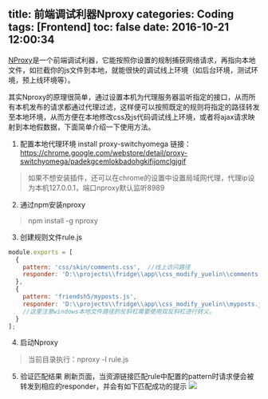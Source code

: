 title: 前端调试利器Nproxy
categories: Coding
tags: [Frontend]
toc: false
date: 2016-10-21 12:00:34
---

[NProxy](http://goddyzhao.me/nproxy/)是一个前端调试利器，它能按照你设置的规制捕获网络请求，再指向本地文件，如拦截你的js文件到本地，就能很快的调试线上环境（如后台环境，测试环境，预上线环境等）。<!--more-->

其实Nproxy的原理很简单，通过设置本机为代理服务器监听指定的接口，从而所有本机发布的请求都通过代理过滤，这样便可以按照既定的规则将指定的路径转发至本地环境，从而方便在本地修改css及js代码调试线上环境，或者将ajax请求映射到本地假数据，下面简单介绍一下使用方法。


1. 配置本地代理环境
install proxy-switchyomega
链接：https://chrome.google.com/webstore/detail/proxy-switchyomega/padekgcemlokbadohgkifijomclgjgif 
> 如果不想安装插件，还可以在chrome的设置中设置局域网代理，代理ip设为本机127.0.0.1，端口nproxy默认监听8989

2. 通过npm安装nproxy
> npm install -g nproxy

3. 创建规则文件rule.js
```js
module.exports = [
  {
    pattern: 'css/skin/comments.css',  //线上访问路径
    responder: 'D:\\projects\\fridge\\app\\css_modify_yuelin\\comments.css' //本地映射文件路径
  },
  {
    pattern: 'friendsh5/myposts.js',  
    responder: 'D:\\projects\\fridge\\app\\css_modify_yuelin\\myposts.js'
    //这里注意windows本地文件路径的反斜杠需要使用双反斜杠进行转义。 
  }
];
```

4. 启动Nproxy
> 当前目录执行：nproxy -l rule.js

5. 验证匹配结果
刷新页面，当资源链接匹配rule中配置的pattern时请求便会被转发到相应的responder，并会有如下匹配成功的提示
![](http://ochyazsr6.bkt.clouddn.com/201610211157_36.jpg)
<br>





 